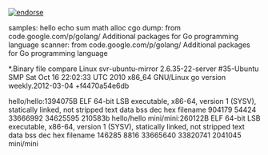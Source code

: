 [![endorse](http://api.coderwall.com/kicool/endorsecount.png)](http://coderwall.com/kicool)

samples:
	hello
	echo
	sum
	math
	alloc
	cgo	
	dump: from code.google.com/p/golang/ Additional packages for Go programming language
	scanner: from code.google.com/p/golang/ Additional packages for Go programming language

*.Binary file compare
Linux svr-ubuntu-mirror 2.6.35-22-server #35-Ubuntu SMP Sat Oct 16 22:02:33 UTC 2010 x86_64 GNU/Linux
go version weekly.2012-03-04 +f4470a54e6db

hello/hello:1394075B
	ELF 64-bit LSB executable, x86-64, version 1 (SYSV), statically linked, not stripped
   text	   data	    bss	    	dec	    	hex	filename
 904179	  54424	33666992	34625595	210583b	hello/hello
mini/mini:260122B
	ELF 64-bit LSB executable, x86-64, version 1 (SYSV), statically linked, not stripped
   text	   data	    bss	    	dec	    	hex	filename
 146285	   8816	33665640	33820741	2041045	mini/mini
